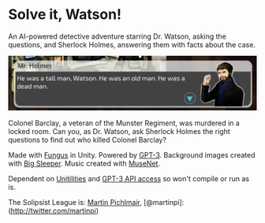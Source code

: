 # Solve it, Watson!

An AI-powered detective adventure starring Dr. Watson, asking the questions, and Sherlock Holmes, answering them with facts about the case.

![Screenshot](https://github.com/gameaischool2021members/the-solipsist-league/blob/28818b0fcb5eb0deb6d62f3fa78bc754f7170364/Documentation/Screenshot%202021-07-08%20at%2017.32.14.png)

Colonel Barclay, a veteran of the Munster Regiment, was murdered in a locked room. Can you, as Dr. Watson, ask Sherlock Holmes the right questions to find out who killed Colonel Barclay?

Made with [Fungus](http://fungusgames.com/) in Unity. Powered by [GPT-3](https://openai.com/blog/openai-api/). Background images created with [Big Sleeper](https://colab.research.google.com/drive/1IemyAhbXaSz6AUj3tiI2_FKdOGbb2Z95?usp=sharing). Music created with [MuseNet](https://openai.com/blog/musenet/#try).

Dependent on [Unitilities](https://github.com/martinpi/Unitilities) and [GPT-3 API access](https://openai.com/blog/openai-api/) so won't compile or run as is.

The Solipsist League is:
[Martin Pichlmair](http://vertical-progress.net), [@martinpi]:(http://twitter.com/martinpi)

